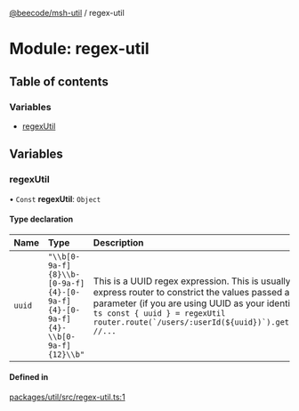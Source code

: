 [@beecode/msh-util](../README.md) / regex-util

# Module: regex-util

## Table of contents

### Variables

- [regexUtil](regex_util.md#regexutil)

## Variables

### regexUtil

• `Const` **regexUtil**: `Object`

#### Type declaration

| Name | Type | Description |
| :------ | :------ | :------ |
| `uuid` | ``"\\b[0-9a-f]{8}\\b-[0-9a-f]{4}-[0-9a-f]{4}-[0-9a-f]{4}-\\b[0-9a-f]{12}\\b"`` | This is a UUID regex expression. This is usually used in express router to constrict the values passed as a path parameter (if you are using UUID as your identifier). **`Example`** ```ts const { uuid } = regexUtil router.route(`/users/:userId(${uuid})`).get(getUsersById) //... ``` |

#### Defined in

[packages/util/src/regex-util.ts:1](https://github.com/beecode-rs/msh-util/blob/1217d8d/src/regex-util.ts#L1)
